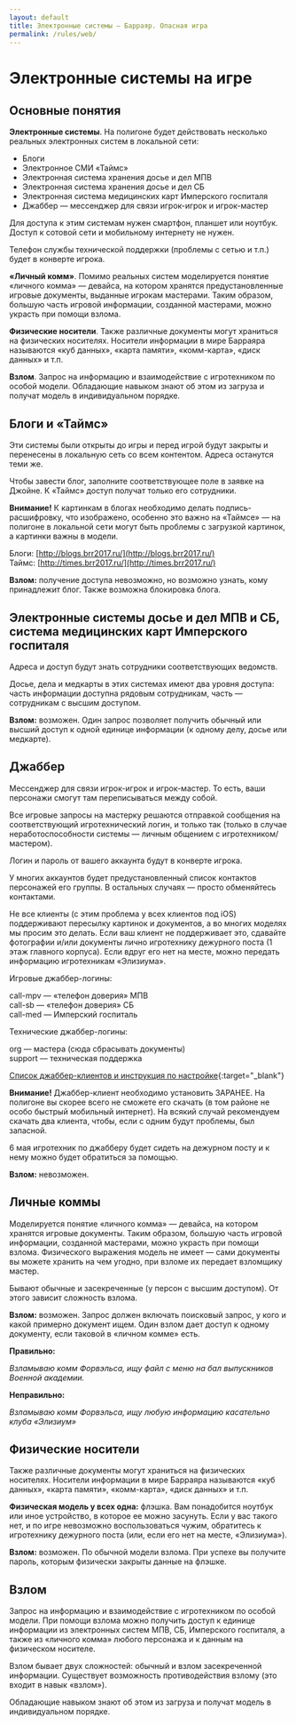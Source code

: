 ```yaml
---
layout: default
title: Электронные системы — Барраяр. Опасная игра
permalink: /rules/web/
---
```


# Электронные системы на игре

## Основные понятия

**Электронные системы**. На полигоне будет действовать несколько реальных электронных систем в локальной сети:

- Блоги
- Электронное СМИ «Таймс»
- Электронная система хранения досье и дел МПВ
- Электронная система хранения досье и дел СБ
- Электронная система медицинских карт Имперского госпиталя
- Джаббер — мессенджер для связи игрок-игрок и игрок-мастер

Для доступа к этим системам нужен смартфон, планшет или ноутбук. Доступ к сотовой сети и мобильному интернету не нужен.

Телефон службы технической поддержки (проблемы с сетью и т.п.) будет в конверте игрока.

**«Личный комм»**. Помимо реальных систем моделируется понятие «личного комма» — девайса, на котором хранятся предустановленные игровые документы, выданные игрокам мастерами. Таким образом, большую часть игровой информации, созданной мастерами, можно украсть при помощи взлома.

**Физические носители**. Также различные документы могут храниться на физических носителях. Носители информации в мире Барраяра называются «куб данных», «карта памяти», «комм-карта», «диск данных» и т.п.

**Взлом**. Запрос на информацию и взаимодействие с игротехником по особой модели. Обладающие навыком знают об этом из загруза и получат модель в индивидуальном порядке.

## Блоги и «Таймс»

Эти системы были открыты до игры и перед игрой будут закрыты и перенесены в локальную сеть со всем контентом. Адреса останутся теми же.

Чтобы завести блог, заполните соответствующее поле в заявке на Джойне. К «Таймс» доступ получат только его сотрудники.

**Внимание!** К картинкам в блогах необходимо делать подпись-расшифровку, что изображено, особенно это важно на «Таймсе» — на полигоне в локальной сети могут быть проблемы с загрузкой картинок, а картинки важны в модели.

Блоги: [http://blogs.brr2017.ru/](http://blogs.brr2017.ru/)  
Таймс: [http://times.brr2017.ru/](http://times.brr2017.ru/)

**Взлом:** получение доступа невозможно, но возможно узнать, кому принадлежит блог. Также возможна блокировка блога.

## Электронные системы досье и дел МПВ и СБ, система медицинских карт Имперского госпиталя

Адреса и доступ будут знать сотрудники соответствующих ведомств.

Досье, дела и медкарты в этих системах имеют два уровня доступа: часть информации доступна рядовым сотрудникам, часть — сотрудникам с высшим доступом.

**Взлом:** возможен. Один запрос позволяет получить обычный или высший доступ к одной единице информации (к одному делу, досье или медкарте).

## Джаббер

Мессенджер для связи игрок-игрок и игрок-мастер. То есть, ваши персонажи смогут там переписываться между собой.

Все игровые запросы на мастерку решаются отправкой сообщения на соответствующий игротехнический логин, и только так (только в случае неработоспособности системы — личным общением с игротехником/мастером).

Логин и пароль от вашего аккаунта будут в конверте игрока.

У многих аккаунтов будет предустановленный список контактов персонажей его группы. В остальных случаях — просто обменяйтесь контактами.

Не все клиенты (с этим проблема у всех клиентов под iOS) поддерживают пересылку картинок и документов, а во многих моделях мы просим это делать. Если ваш клиент не поддерживает это, сдавайте фотографии и/или документы лично игротехнику  дежурного поста (1 этаж главного корпуса). Если вдруг его нет на месте, можно передать информацию игротехникам «Элизиума».

Игровые джаббер-логины:

call-mpv — «телефон доверия» МПВ  
call-sb — «телефон доверия» СБ  
call-med — Имперский госпиталь

Технические джаббер-логины:

org — мастера (сюда сбрасывать документы)  
support — техническая поддержка

[Список джаббер-клиентов и инструкция по настройке](https://docs.google.com/document/d/10RLNHxFpJSSZmS4Drzq5Iq-pGeYfTONJhyEK8hSadj0/edit?usp=sharing){:target="_blank"}

**Внимание!** Джаббер-клиент необходимо установить ЗАРАНЕЕ. На полигоне вы скорее всего не сможете его скачать (в том районе не особо быстрый мобильный интернет). На всякий случай рекомендуем скачать два клиента, чтобы, если с одним будут проблемы, был запасной.

6 мая игротехник по джабберу будет сидеть на дежурном посту и к нему можно будет обратиться за помощью.

**Взлом:** невозможен.

## Личные коммы
Моделируется понятие «личного комма» — девайса, на котором хранятся игровые документы. Таким образом, большую часть игровой информации, созданной мастерами, можно украсть при помощи взлома. Физического выражения модель не имеет — сами документы вы можете хранить на чем угодно, при взломе их передает взломщику мастер.

Бывают обычные и засекреченные (у персон с высшим доступом). От этого зависит сложность взлома.

**Взлом:** возможен. Запрос должен включать поисковый запрос, у кого и какой примерно документ ищем. Один взлом дает доступ к одному документу, если таковой в «личном комме» есть.

**Правильно:**

*Взламываю комм Форвэльса, ищу файл с меню на бал выпускников Военной академии.*

**Неправильно:**

*Взламываю комм Форвэльса, ищу любую информацию касательно клуба «Элизиум»*

## Физические носители

Также различные документы могут храниться на физических носителях. Носители информации в мире Барраяра называются «куб данных», «карта памяти», «комм-карта», «диск данных» и т.п.

**Физическая модель у всех одна:** флэшка. Вам понадобится ноутбук или иное устройство, в которое ее можно засунуть. Если у вас такого нет, и по игре невозможно воспользоваться чужим, обратитесь к игротехнику дежурного поста (или, если его нет на месте, «Элизиума»).

**Взлом:** возможен. По обычной модели взлома. При успехе вы получите пароль, которым физически закрыты данные на флэшке.

##  Взлом

Запрос на информацию и взаимодействие с игротехником по особой модели. При помощи взлома можно получить доступ к единице информации из электронных систем МПВ, СБ, Имперского госпиталя, а также из «личного комма» любого персонажа и к данным на физическом носителе.

Взлом бывает двух сложностей: обычный и взлом засекреченной информации. Существует возможность противодействия взлому (это входит в навык «взлом»).

Обладающие навыком знают об этом из загруза и получат модель в индивидуальном порядке.
